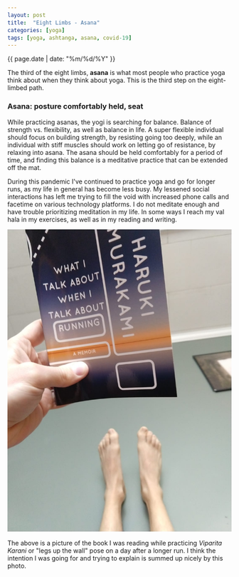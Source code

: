 ```yaml
---
layout: post
title:  "Eight Limbs - Asana"
categories: [yoga]
tags: [yoga, ashtanga, asana, covid-19]
---
```

{{ page.date | date: "%m/%d/%Y" }}
 
The third of the eight limbs, **asana** is what most people who practice yoga think about when they think about yoga.  This is the third step on the eight-limbed path.
 
### Asana: posture comfortably held, seat
 
While practicing asanas, the yogi is searching for balance.  Balance of strength vs. flexibility, as well as balance in life.  A super flexible individual should focus on building strength, by resisting going too deeply, while an individual with stiff muscles should work on letting go of resistance, by relaxing into asana.  The asana should be held comfortably for a period of time, and finding this balance is a meditative practice that can be extended off the mat.
 
During this pandemic I've continued to practice yoga and go for longer runs, as my life in general has become less busy.  My lessened social interactions has left me trying to fill the void with increased phone calls and facetime on various technology platforms.  I do not meditate enough and have trouble prioritizing meditation in my life.  In some ways I reach my val hala in my exercises, as well as in my reading and writing.
 
![What I About When I Talk About Running](/assets/images/2020-04-02-what-i-talk-about-when-i-talk-about-runngin.jpg)
 
The above is a picture of the book I was reading while practicing _Viparita Karani_ or "legs up the wall" pose on a day after a longer run.  I think the intention I was going for and trying to explain is summed up nicely by this photo.
 